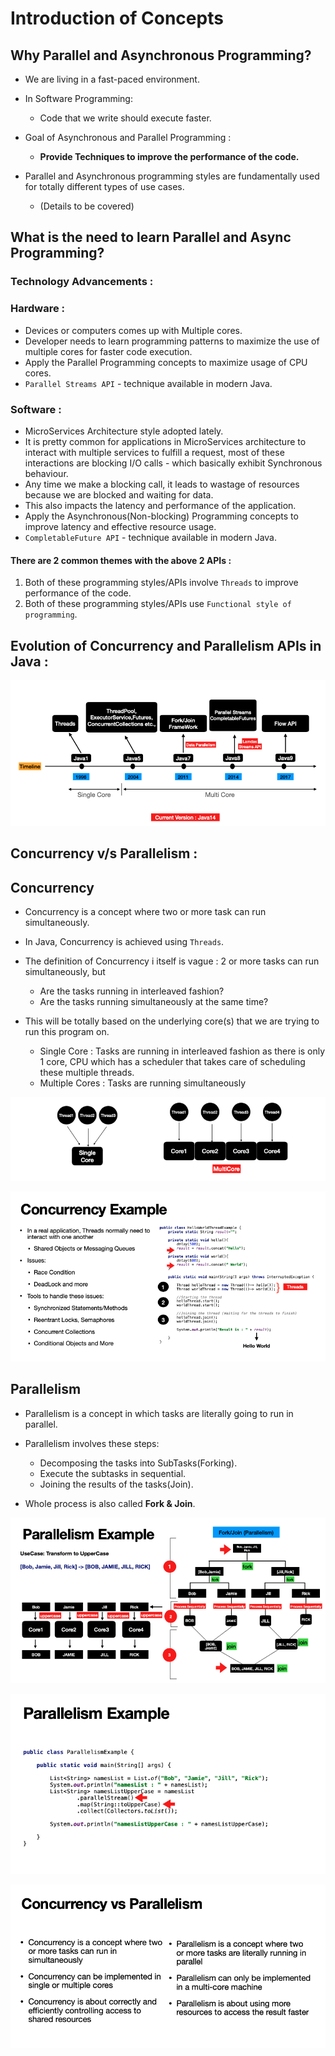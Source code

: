# Introduction of Concepts 

## Why Parallel and Asynchronous Programming?

- We are living in a fast-paced environment.

- In Software Programming:
  - Code that we write should execute faster.

- Goal of Asynchronous and Parallel Programming :
  - **Provide Techniques to improve the performance of the code.**

- Parallel and Asynchronous programming styles are fundamentally used for totally different types of use cases. 
    
    - (Details to be covered)


## What is the need to learn Parallel and Async Programming? 

### Technology Advancements :

### Hardware :

- Devices or computers comes up with Multiple cores.
- Developer needs to learn programming patterns to maximize the use of multiple cores for faster code execution.
- Apply the Parallel Programming concepts to maximize usage of CPU cores.
- ```Parallel Streams API``` - technique available in modern Java.

### Software :

- MicroServices Architecture style  adopted lately.
- It is pretty common for applications in MicroServices architecture to interact with multiple services to fulfill a request, most of these interactions are blocking I/O calls - which basically exhibit Synchronous behaviour.
- Any time we make a blocking call, it leads to wastage of resources because we are blocked and waiting for data.
- This also impacts the latency and performance of the application. 
- Apply the Asynchronous(Non-blocking) Programming concepts to improve latency and effective resource usage.
- ```CompletableFuture API``` - technique available in modern Java.
 

#### There are 2 common themes with the above 2 APIs :

1. Both of these programming styles/APIs involve ```Threads``` to improve performance of the code.
2. Both of these programming styles/APIs use ```Functional style of programming```.


## Evolution of Concurrency and Parallelism APIs in Java :

![Image1](https://github.com/Mnyu/parallel-asynchronous-using-java/blob/practice/notes/images/evolution.png)


## Concurrency v/s Parallelism :

## Concurrency

- Concurrency is a concept where two or more task can run simultaneously.
- In Java, Concurrency is achieved using ```Threads```.
- The definition of Concurrency i itself is vague : 2 or more tasks can run simultaneously, but 
  - Are the tasks running in interleaved fashion?
  - Are the tasks running simultaneously at the same time?

- This will be totally based on the underlying core(s) that we are trying to run this program on.

  - Single Core : Tasks are running in interleaved fashion as there is only 1 core, CPU which has a scheduler that takes care of scheduling these multiple threads.
  - Multiple Cores : Tasks are running simultaneously

![Image2](https://github.com/Mnyu/parallel-asynchronous-using-java/blob/practice/notes/images/cores.png)

![Image3](https://github.com/Mnyu/parallel-asynchronous-using-java/blob/practice/notes/images/concurrency-example.png)


## Parallelism

- Parallelism is a concept in which tasks are literally going to run in parallel.
- Parallelism involves these steps:

  - Decomposing the tasks into SubTasks(Forking).
  - Execute the subtasks in sequential.
  - Joining the results of the tasks(Join).

- Whole process is also called **Fork & Join**.

![Image4](https://github.com/Mnyu/parallel-asynchronous-using-java/blob/practice/notes/images/parallel-example.png)

![Image5](https://github.com/Mnyu/parallel-asynchronous-using-java/blob/practice/notes/images/parallel-code.png)

![Image6](https://github.com/Mnyu/parallel-asynchronous-using-java/blob/practice/notes/images/con-par-compare.png)



